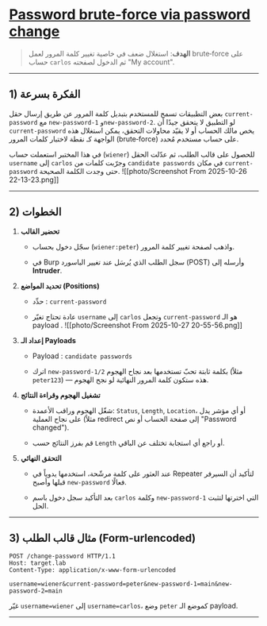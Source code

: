 # [Password brute-force via password change](https://portswigger.net/web-security/authentication/other-mechanisms/lab-password-brute-force-via-password-change)


> **الهدف**: استغلال ضعف في خاصية تغيير كلمة المرور لعمل brute‑force على حساب `carlos` ثم الدخول لصفحته "My account".

---

## 1) الفكرة بسرعة

بعض التطبيقات تسمح للمستخدم بتبديل كلمة المرور عن طريق إرسال حقل `current-password` مع `new-password-1` و`new-password-2`. لو التطبيق لا يتحقق جيدًا أن `current-password` يخص مالك الحساب أو لا يقيّد محاولات التحقق، يمكن استغلال هذه الواجهة كـ نقطة لاختبار كلمات المرور (brute‑force) على حساب مستخدم مُحدد.

في هذا المختبر استعملت حساب (`wiener`) للحصول على قالب الطلب، ثم عدّلت الحقل `username` إلى `carlos` وجرّبت كلمات من `candidate passwords` في مكان `current-password` حتى وجدت الكلمة الصحيحة.
![[photo/Screenshot From 2025-10-26 22-13-23.png]]

---

## 2) الخطوات

1. **تحضير القالب**
    
    - سجّل دخول بحساب (`wiener:peter`) واذهب لصفحة تغيير كلمة المرور.
        
    - في Burp سجل الطلب الذي يُرسَل عند تغيير الباسورد (POST) وأرسله إلى **Intruder**.
        
2. **تحديد المواضع (Positions)**
    
    - حدِّد : `current-password`
        
    - عادة تحتاج تغيّر `username` إلى `carlos`  وتجعل `current-password` هو الـ payload .
        ![[photo/Screenshot From 2025-10-27 20-55-56.png]]
1. **إعداد الـ Payloads**
    
    - Payload : `candidate passwords` 
        
    - اترك `new-password-1/2` بكلمة ثابتة تحبّ تستخدمها بعد نجاح الهجوم (مثلاً `peter123`) — هذه ستكون كلمة المرور النهائية لو نجح الهجوم.
        
2. **تشغيل الهجوم وقراءة النتائج**
    
    - شغّل الهجوم وراقب الأعمدة: `Status`, `Length`, `Location`، أو أي مؤشر يدل على نجاح العملية (مثلاً redirect إلى صفحة الحساب أو نص "Password changed").
        
    - قم بفرز النتائج حسب `Length` أو راجع أي استجابة تختلف عن الباقي.
        
3. **التحقق النهائي**
    
    - عند العثور على كلمة مرشّحة، استخدمها يدوياً في Repeater  لتأكيد أن السيرفر قبلها وأصبح `new-password` فعالًا.
        
    - بعد التأكيد سجل دخول باسم `carlos` وكلمة `new-password-1` التي اخترتها لتثبت الحل.
        

---

## 3) مثال قالب الطلب (Form-urlencoded)

```
POST /change-password HTTP/1.1
Host: target.lab
Content-Type: application/x-www-form-urlencoded

username=wiener&current-password=peter&new-password-1=main&new-password-2=main
```

غيّر `username=wiener` إلى `username=carlos`، وضع `peter` كموضع الـ payload.

---
